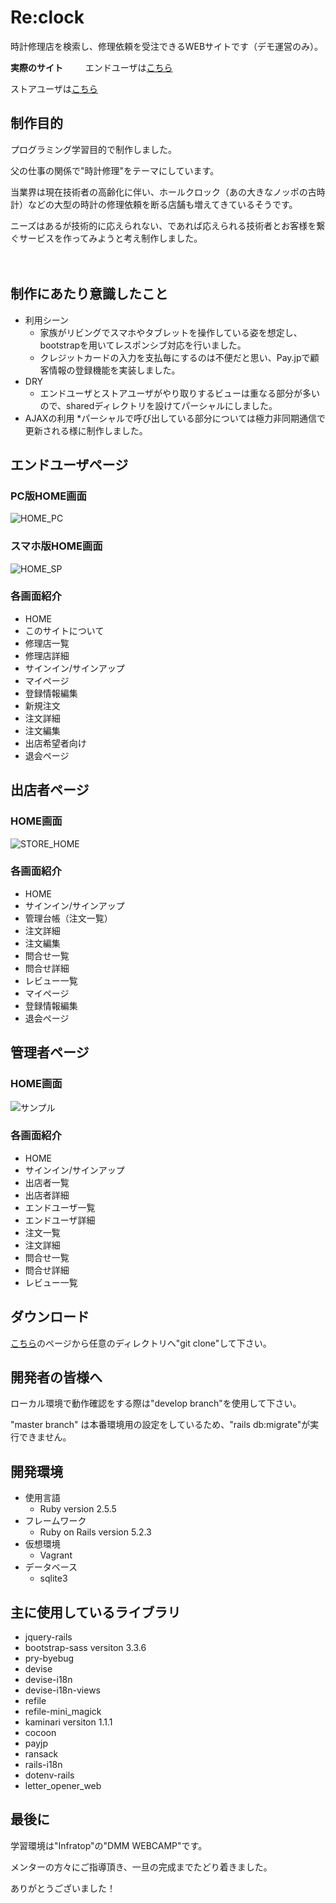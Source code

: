 # Re:clock
時計修理店を検索し、修理依頼を受注できるWEBサイトです（デモ運営のみ）。
  
**実際のサイト**
　　
エンドユーザは[こちら](http://reclock.work/)
  
ストアユーザは[こちら](http://reclock.work/on_store_users/sign_up)
　　
## 制作目的
プログラミング学習目的で制作しました。
  
父の仕事の関係で"時計修理"をテーマにしています。
  
当業界は現在技術者の高齢化に伴い、ホールクロック（あの大きなノッポの古時計）などの大型の時計の修理依頼を断る店舗も増えてきているそうです。
  
ニーズはあるが技術的に応えられない、であれば応えられる技術者とお客様を繋ぐサービスを作ってみようと考え制作しました。
  
　　
## 制作にあたり意識したこと
* 利用シーン
  * 家族がリビングでスマホやタブレットを操作している姿を想定し、bootstrapを用いてレスポンシブ対応を行いました。
  * クレジットカードの入力を支払毎にするのは不便だと思い、Pay.jpで顧客情報の登録機能を実装しました。
* DRY
  * エンドユーザとストアユーザがやり取りするビューは重なる部分が多いので、sharedディレクトリを設けてパーシャルにしました。
* AJAXの利用
  *パーシャルで呼び出している部分については極力非同期通信で更新される様に制作しました。
  
## エンドユーザページ
  
### PC版HOME画面
  
<img src="https://github.com/TBTYOF/images/blob/master/reclock/home_pc.PNG" alt="HOME_PC" title="サンプル">
  
### スマホ版HOME画面
  
<img src="https://github.com/TBTYOF/images/blob/master/reclock/home_sp.jpg" alt="HOME_SP" title="サンプル">
  
### 各画面紹介
  * HOME
  * このサイトについて
  * 修理店一覧
  * 修理店詳細
  * サインイン/サインアップ
  * マイページ
  * 登録情報編集
  * 新規注文
  * 注文詳細
  * 注文編集
  * 出店希望者向け
  * 退会ページ
  
  
## 出店者ページ
  
### HOME画面
  
<img src="https://github.com/TBTYOF/images/blob/master/reclock/store_home.PNG" alt="STORE_HOME" title="サンプル">
  
### 各画面紹介
  * HOME
  * サインイン/サインアップ
  * 管理台帳（注文一覧）
  * 注文詳細
  * 注文編集
  * 問合せ一覧
  * 問合せ詳細
  * レビュー一覧
  * マイページ
  * 登録情報編集
  * 退会ページ
  
  
## 管理者ページ
  
### HOME画面
  
<img src="https://github.com/TBTYOF/images/blob/master/reclock/admin_home.PNG" title="サンプル">
  
### 各画面紹介
  * HOME
  * サインイン/サインアップ
  * 出店者一覧
  * 出店者詳細
  * エンドユーザ一覧
  * エンドユーザ詳細
  * 注文一覧
  * 注文詳細
  * 問合せ一覧
  * 問合せ詳細
  * レビュー一覧
  
  
## ダウンロード
[こちら](https://github.com/TBTYOF/Reclock)のページから任意のディレクトリへ"git clone"して下さい。
　　
  
## 開発者の皆様へ
ローカル環境で動作確認をする際は"develop branch"を使用して下さい。
  
"master branch" は本番環境用の設定をしているため、"rails db:migrate"が実行できません。
  
## 開発環境
* 使用言語
  * Ruby version 2.5.5
* フレームワーク
  * Ruby on Rails version 5.2.3
* 仮想環境
  * Vagrant
* データベース
  * sqlite3

## 主に使用しているライブラリ
* jquery-rails
* bootstrap-sass versiton 3.3.6
* pry-byebug
* devise
* devise-i18n
* devise-i18n-views
* refile
* refile-mini_magick
* kaminari versiton 1.1.1
* cocoon
* payjp
* ransack
* rails-i18n
* dotenv-rails
* letter_opener_web
  
## 最後に
学習環境は"Infratop"の"DMM WEBCAMP"です。
  
メンターの方々にご指導頂き、一旦の完成までたどり着きました。
  
ありがとうございました！
